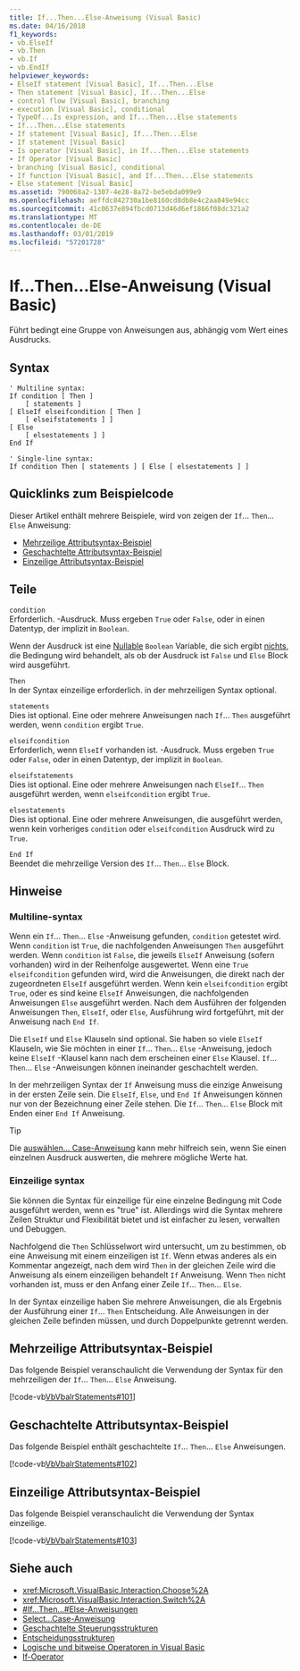 ```yaml
---
title: If...Then...Else-Anweisung (Visual Basic)
ms.date: 04/16/2018
f1_keywords:
- vb.ElseIf
- vb.Then
- vb.If
- vb.EndIf
helpviewer_keywords:
- ElseIf statement [Visual Basic], If...Then...Else
- Then statement [Visual Basic], If...Then...Else
- control flow [Visual Basic], branching
- execution [Visual Basic], conditional
- TypeOf...Is expression, and If...Then...Else statements
- If...Then...Else statements
- If statement [Visual Basic], If...Then...Else
- If statement [Visual Basic]
- Is operator [Visual Basic], in If...Then...Else statements
- If Operator [Visual Basic]
- branching [Visual Basic], conditional
- If function [Visual Basic], and If...Then...Else statements
- Else statement [Visual Basic]
ms.assetid: 790068a2-1307-4e28-8a72-be5ebda099e9
ms.openlocfilehash: aeffdc842730a1be8160cd8db8e4c2aa849e94cc
ms.sourcegitcommit: 41c0637e894fbcd0713d46d6ef1866f08dc321a2
ms.translationtype: MT
ms.contentlocale: de-DE
ms.lasthandoff: 03/01/2019
ms.locfileid: "57201728"
---
```

# <a name="ifthenelse-statement-visual-basic"></a>If...Then...Else-Anweisung (Visual Basic)
Führt bedingt eine Gruppe von Anweisungen aus, abhängig vom Wert eines Ausdrucks.  
  
## <a name="syntax"></a>Syntax  
  
```  
' Multiline syntax:  
If condition [ Then ]  
    [ statements ]  
[ ElseIf elseifcondition [ Then ]  
    [ elseifstatements ] ]  
[ Else  
    [ elsestatements ] ]  
End If  
  
' Single-line syntax:  
If condition Then [ statements ] [ Else [ elsestatements ] ]  
```  

## <a name="quick-links-to-example-code"></a>Quicklinks zum Beispielcode

Dieser Artikel enthält mehrere Beispiele, wird von zeigen der `If`... `Then`... `Else` Anweisung:

* [Mehrzeilige Attributsyntax-Beispiel](#multi-line)
* [Geschachtelte Attributsyntax-Beispiel](#nested)
* [Einzeilige Attributsyntax-Beispiel](#single-line)

## <a name="parts"></a>Teile  
 `condition`  
 Erforderlich. -Ausdruck. Muss ergeben `True` oder `False`, oder in einen Datentyp, der implizit in `Boolean`.  
  
 Wenn der Ausdruck ist eine [Nullable](../../../visual-basic/programming-guide/language-features/data-types/nullable-value-types.md) `Boolean` Variable, die sich ergibt [nichts](../../../visual-basic/language-reference/nothing.md), die Bedingung wird behandelt, als ob der Ausdruck ist `False` und `Else` Block wird ausgeführt.  
  
 `Then`  
 In der Syntax einzeilige erforderlich. in der mehrzeiligen Syntax optional.  
  
 `statements`  
 Dies ist optional. Eine oder mehrere Anweisungen nach `If`... `Then` ausgeführt werden, wenn `condition` ergibt `True`.  
  
 `elseifcondition`  
 Erforderlich, wenn `ElseIf` vorhanden ist. -Ausdruck. Muss ergeben `True` oder `False`, oder in einen Datentyp, der implizit in `Boolean`.  
  
 `elseifstatements`  
 Dies ist optional. Eine oder mehrere Anweisungen nach `ElseIf`... `Then` ausgeführt werden, wenn `elseifcondition` ergibt `True`.  
  
 `elsestatements`  
 Dies ist optional. Eine oder mehrere Anweisungen, die ausgeführt werden, wenn kein vorheriges `condition` oder `elseifcondition` Ausdruck wird zu `True`.  
  
 `End If`  
 Beendet die mehrzeilige Version des `If`... `Then`... `Else` Block.  
  
## <a name="remarks"></a>Hinweise  
  
### <a name="multiline-syntax"></a>Multiline-syntax  
 Wenn ein `If`... `Then`... `Else` -Anweisung gefunden, `condition` getestet wird. Wenn `condition` ist `True`, die nachfolgenden Anweisungen `Then` ausgeführt werden. Wenn `condition` ist `False`, die jeweils `ElseIf` Anweisung (sofern vorhanden) wird in der Reihenfolge ausgewertet. Wenn eine `True` `elseifcondition` gefunden wird, wird die Anweisungen, die direkt nach der zugeordneten `ElseIf` ausgeführt werden. Wenn kein `elseifcondition` ergibt `True`, oder es sind keine `ElseIf` Anweisungen, die nachfolgenden Anweisungen `Else` ausgeführt werden. Nach dem Ausführen der folgenden Anweisungen `Then`, `ElseIf`, oder `Else`, Ausführung wird fortgeführt, mit der Anweisung nach `End If`.  
  
 Die `ElseIf` und `Else` Klauseln sind optional. Sie haben so viele `ElseIf` Klauseln, wie Sie möchten in einer `If`... `Then`... `Else` -Anweisung, jedoch keine `ElseIf` -Klausel kann nach dem erscheinen einer `Else` Klausel. `If`... `Then`... `Else` -Anweisungen können ineinander geschachtelt werden.  
  
 In der mehrzeiligen Syntax der `If` Anweisung muss die einzige Anweisung in der ersten Zeile sein. Die `ElseIf`, `Else`, und `End If` Anweisungen können nur von der Bezeichnung einer Zeile stehen. Die `If`... `Then`... `Else` Block mit Enden einer `End If` Anweisung.  
  
> [!TIP]
>  Die [auswählen... Case-Anweisung](../../../visual-basic/language-reference/statements/select-case-statement.md) kann mehr hilfreich sein, wenn Sie einen einzelnen Ausdruck auswerten, die mehrere mögliche Werte hat.  
  
### <a name="single-line-syntax"></a>Einzeilige syntax  
 Sie können die Syntax für einzeilige für eine einzelne Bedingung mit Code ausgeführt werden, wenn es "true" ist. Allerdings wird die Syntax mehrere Zeilen Struktur und Flexibilität bietet und ist einfacher zu lesen, verwalten und Debuggen.  
  
 Nachfolgend die `Then` Schlüsselwort wird untersucht, um zu bestimmen, ob eine Anweisung mit einem einzeiligen ist `If`. Wenn etwas anderes als ein Kommentar angezeigt, nach dem wird `Then` in der gleichen Zeile wird die Anweisung als einem einzeiligen behandelt `If` Anweisung. Wenn `Then` nicht vorhanden ist, muss er den Anfang einer Zeile `If`... `Then`... `Else`.  
  
 In der Syntax einzeilige haben Sie mehrere Anweisungen, die als Ergebnis der Ausführung einer `If`... `Then` Entscheidung. Alle Anweisungen in der gleichen Zeile befinden müssen, und durch Doppelpunkte getrennt werden.  

## <a name="multiline-syntax-example"></a>Mehrzeilige Attributsyntax-Beispiel

<a name="multi-line"></a>
 
 Das folgende Beispiel veranschaulicht die Verwendung der Syntax für den mehrzeiligen der `If`... `Then`... `Else` Anweisung.  
  
 [!code-vb[VbVbalrStatements#101](~/samples/snippets/visualbasic/VS_Snippets_VBCSharp/VbVbalrStatements/VB/class6.vb#101)]

## <a name="nested-syntax-example"></a>Geschachtelte Attributsyntax-Beispiel

<a name="nested"></a>

 Das folgende Beispiel enthält geschachtelte `If`... `Then`... `Else` Anweisungen.  
  
 [!code-vb[VbVbalrStatements#102](~/samples/snippets/visualbasic/VS_Snippets_VBCSharp/VbVbalrStatements/VB/class6.vb#102)]

## <a name="single-line-syntax-example"></a>Einzeilige Attributsyntax-Beispiel
  
<a name="single-line"></a> Das folgende Beispiel veranschaulicht die Verwendung der Syntax einzeilige.  
  
 [!code-vb[VbVbalrStatements#103](~/samples/snippets/visualbasic/VS_Snippets_VBCSharp/VbVbalrStatements/VB/class6.vb#103)]
  
## <a name="see-also"></a>Siehe auch
- <xref:Microsoft.VisualBasic.Interaction.Choose%2A>
- <xref:Microsoft.VisualBasic.Interaction.Switch%2A>
- [#If...Then...#Else-Anweisungen](../../../visual-basic/language-reference/directives/if-then-else-directives.md)
- [Select...Case-Anweisung](../../../visual-basic/language-reference/statements/select-case-statement.md)
- [Geschachtelte Steuerungsstrukturen](../../../visual-basic/programming-guide/language-features/control-flow/nested-control-structures.md)
- [Entscheidungsstrukturen](../../../visual-basic/programming-guide/language-features/control-flow/decision-structures.md)
- [Logische und bitweise Operatoren in Visual Basic](../../../visual-basic/programming-guide/language-features/operators-and-expressions/logical-and-bitwise-operators.md)
- [If-Operator](../../../visual-basic/language-reference/operators/if-operator.md)
